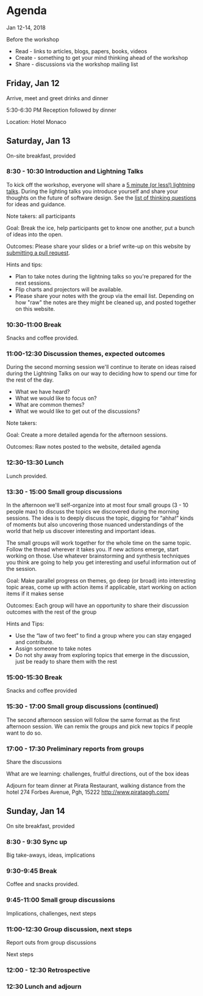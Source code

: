 # Agenda 

Jan 12-14, 2018

Before the workshop
* Read - links to articles, blogs, papers, books, videos
* Create - something to get your mind thinking ahead of the workshop
* Share - discussions via the workshop mailing list

## Friday, Jan 12

Arrive, meet and greet drinks and dinner

5:30-6:30 PM Reception followed by dinner

Location: Hotel Monaco

## Saturday, Jan 13

On-site breakfast, provided

### 8:30 - 10:30 Introduction and Lightning Talks

To kick off the workshop, everyone will share a [5 minute (or less!) lightning talks](https://github.com/michaelkeeling/future-of-software-design-workshop-2017/blob/master/participation.md#lighting-talks).  During the lighting talks you introduce yourself and share your thoughts on the future of software design.  See the [list of thinking questions](https://github.com/michaelkeeling/future-of-software-design-workshop-2017/blob/master/participation.md#ideas-for-your-lightning-talk) for ideas and guidance.

Note takers: all participants

Goal: Break the ice, help participants get to know one another, put a bunch of ideas into the open.

Outcomes: Please share your slides or a brief write-up on this website by [submitting a pull request](https://help.github.com/articles/about-pull-requests/).

Hints and tips:
* Plan to take notes during the lightning talks so you're prepared for the next sessions.
* Flip charts and projectors will be available.
* Please share your notes with the group via the email list.  Depending on how "raw" the notes are they might be cleaned
  up, and posted together on this website.

### 10:30-11:00 Break

Snacks and coffee provided.


### 11:00-12:30 Discussion themes, expected outcomes

During the second morning session we'll continue to iterate on ideas raised during the Lightning Talks on our way to deciding how to spend our time for the rest of the day.

* What we have heard?
* What we would like to focus on?
* What are common themes?
* What we would like to get out of the discussions?

Note takers: 

Goal: Create a more detailed agenda for the afternoon sessions.

Outcomes: Raw notes posted to the website, detailed agenda


### 12:30-13:30 Lunch

Lunch provided.


### 13:30 - 15:00 Small group discussions

In the afternoon we'll self-organize into at most four small groups (3 - 10 people max) to discuss
the topics we discovered during the morning sessions.  The idea is to deeply discuss the topic,
digging for “ahha!” kinds of moments but also uncovering those nuanced understandings of the world
that help us discover interesting and important ideas.

The small groups will work together for the whole time on the same topic.  Follow the thread wherever
it takes you.  If new actions emerge, start working on those.  Use whatever brainstorming and synthesis
techniques you think are going to help you get interesting and useful information out of the session.

Goal: Make parallel progress on themes, go deep (or broad) into interesting topic areas, come up with
action items if applicable, start working on action items if it makes sense

Outcomes: Each group will have an opportunity to share their discussion outcomes with the rest of the
group

Hints and Tips:

* Use the “law of two feet” to find a group where you can stay engaged and contribute.
* Assign someone to take notes
* Do not shy away from exploring topics that emerge in the discussion, just be ready to share them with the rest



### 15:00-15:30 Break

Snacks and coffee provided

### 15:30 - 17:00 Small group discussions (continued)

The second afternoon session will follow the same format as the first afternoon session.  We can
remix the groups and pick new topics if people want to do so.


### 17:00 - 17:30 Preliminary reports from groups

Share the discussions

What are we learning: challenges, fruitful directions, out of the box ideas

Adjourn for team dinner at Pirata Restaurant, walking distance from the hotel
274 Forbes Avenue, Pgh, 15222
http://www.piratapgh.com/  

## Sunday, Jan 14

On site breakfast, provided


### 8:30 - 9:30 Sync up

Big take-aways, ideas, implications


### 9:30-9:45 Break 

Coffee and snacks provided.


### 9:45-11:00 Small group discussions

Implications, challenges, next steps


### 11:00-12:30 Group discussion, next steps

Report outs from group discussions

Next steps

### 12:00 - 12:30 Retrospective



### 12:30 Lunch and adjourn
